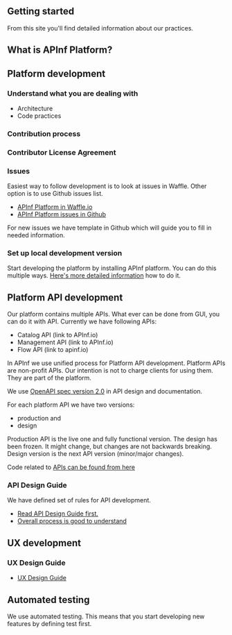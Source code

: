 ## Getting started 

From this site you'll find detailed information about our practices. 

## What is APInf Platform? 

## Platform development

### Understand what you are dealing with

- Architecture
- Code practices

### Contribution process

### Contributor License Agreement

### Issues

Easiest way to follow development is to look at issues in Waffle. Other option is to use Github issues list. 
- [APInf Platform in Waffle.io](https://waffle.io/apinf/platform)
- [APInf Platform issues in Github](https://github.com/apinf/platform/issues)

For new issues we have template in Github which will guide you to fill in needed information. 

### Set up local development version 
Start developing the platform by installing APInf platform. You can do this multiple ways. [Here's more detailed information](https://github.com/apinf/platform/blob/develop/INSTALL.md) how to do it. 


## Platform API development

Our platform contains multiple APIs. What ever can be done from GUI, you can do it with API. Currently we have following APIs: 
- Catalog API (link to APInf.io)
- Management API (link to APInf.io)
- Flow API (link to apinf.io)

In APInf we use unified process for Platform API development. Platform APIs are non-profit APIs. Our intention is not to charge clients for using them. They are part of the platform.

We use [OpenAPI spec version 2.0](https://github.com/OAI/OpenAPI-Specification/blob/master/versions/2.0.md) in API design and documentation. 

For each platform API we have two versions:
- production and
- design

Production API is the live one and fully functional version. The design has been frozen. It might change, but changes are not backwards breaking. Design version is the next API version (minor/major changes). 

Code related to [APIs can be found from here](https://github.com/apinf/platform/tree/develop/apinf_packages/apis)

### API Design Guide
We have defined set of rules for API development. 
- [Read API Design Guide first.](https://apinf.gitbooks.io/api-guidelines/content/)
- [Overall process is good to understand](https://apinf.gitbooks.io/api-guidelines/content/process.html)


## UX development

### UX Design Guide

- [UX Design Guide]() 

## Automated testing

We use automated testing. This means that you start developing new features by defining test first. 

